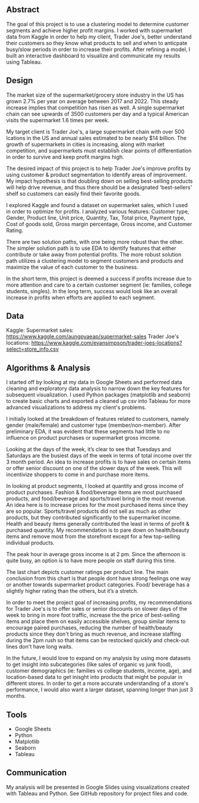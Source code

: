 
## Abstract

The goal of this project is to use a clustering model to determine customer segments and achieve higher profit margins. I worked with supermarket data from Kaggle in order to help my client, Trader Joe's, better understand their customers so they know what products to sell and when to anticpate busy/slow periods in order to increase their profits. After refining a model, I built an interactive dashboard to visualize and communicate my results using Tableau. 

## Design

The market size of the supermarket/grocery store industry in the US has grown 2.7% per year on average between 2017 and 2022. This steady increase implies that competition has risen as well. A single supermarket chain can see upwards of 3500 customers per day and a typical American visits the supermarket 1.6 times per week. 

My target client is Trader Joe's, a large supermarket chain with over 500 lcations in the US and annual sales estimated to be nearly $14 billion. The growth of supermarkets in cities is increasing, along with market competition, and supermarkets must establish clear points of differentiation in order to survive and keep profit margins high.

The desired impact of this project is to help Trader Joe's improve profits by using customer & product segmentation to identify areas of improvement. My impact hypothesis is that doubling down on selling best-selling products will help drive revenue, and thus there should be a designated 'best-sellers' shelf so customers can easily find their favorite goods.

I explored Kaggle and found a dataset on supermarket sales, which I used in order to optimize for profits. I analyzed various features: Customer type, Gender, Product line, Unit price, Quantity, Tax, Total price, Payment type, Cost of goods sold, Gross margin percentage, Gross income, and Customer Rating. 

There are two solution paths, with one being more robust than the other. The simpler solution path is to use EDA to identify features that either contribute or take away from potential profits. The more robust solution path utilizes a clustering model to segment customers and products and maximize the value of each customer to the business. 

In the short term, this project is deemed a success if profits increase due to more attention and care to a certain customer segment (ie: families, college students, singles). In the long term, success would look like an overall increase in profits when efforts are applied to each segment. 


## Data

Kaggle: 
Supermarket sales: https://www.kaggle.com/aungpyaeap/supermarket-sales
Trader Joe's locations: https://www.kaggle.com/evansimpson/trader-joes-locations?select=store_info.csv


## Algorithms & Analysis

I started off by looking at my data in Google Sheets and performed data cleaning and exploratory data analysis to narrow down the key features for subsequent visualization. I used Python packages (matplotlib and seaborn) to create basic charts and exported a cleaned up csv into Tableau for more advanced visualizations to address my client's problems.

I initially looked at the breakdown of features related to customers, namely gender (male/female) and customer type (member/non-member). After preliminary EDA, it was evident that these segments had little to no influence on product purchases or supermarket gross imcome.

Looking at the days of the week, it’s clear to see that Tuesdays and Saturdays are the busiest days of the week in terms of total income over thr 3 month period. An idea to increase profits is to have sales on certain items or offer senior discount on one of the slower days of the week. This will incentivize shoppers to come in and purchase more items.

In looking at product segments, I looked at quantity and gross income of product purchases. Fashion & food/beverage items are most purchased products, and food/beverage and sports/travel bring in the most revenue. An idea here is to increase prices for the most purchased items since they are so popular. Sports/travel products did not sell as much as other products, but they contributed significantly to the supermarket income. Health and beauty items generally contributed the least in terms of profit & purchased quantity. My recommendation is to pare down on health/beauty items and remove most from the storefront except for a few top-selling individual products.

The peak hour in average gross income is at 2 pm. Since the afternoon is quite busy, an option is to have more people on staff during this time.

The last chart depicts customer ratings per product line. The main conclusion from this chart is that people dont have strong feelings one way or another towards supermarket product categories. Food/ beverage has a slightly higher rating than the others, but it’s a stretch. 

In order to meet the project goal of increasing profits, my recommendations for Trader Joe's is to offer sales or senior discounts on slower days of the week to bring in more foot traffic, increase the the price of best-selling items and place them on easily accessible shelves, group similar items to encourage paired purchases, reducing the number of health/beauty products since they don't bring as much revenue, and increase staffing during the 2pm rush so that items can be restocked quickly and check-out lines don't have long waits.

In the future, I would love to expand on my analysis by using more datasets to get insight into subcategories (like sales of organic vs junk food), customer demographics (ie: families vs college students, income, age), and location-based data to get inisght into products that might be popular in different stores. In order to get a more accurate understanding of a store's performance, I would also want a larger dataset, spanning longer than just 3 months. 

## Tools
- Google Sheets
- Python 
- Matplotlib
- Seaborn
- Tableau

## Communication
My analysis will be presented in Google Slides using visualizations created with Tableau and Python. See GitHub repository for project files and code.
